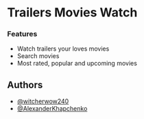 # Trailers Movies Watch

### Features

- Watch trailers your loves movies
- Search movies
- Most rated, popular and upcoming movies

## Authors

- [@witcherwow240](https://www.github.com/VladimirSaenko)
- [@AlexanderKhapchenko](https://github.com/AlexanderKhapchenko)
